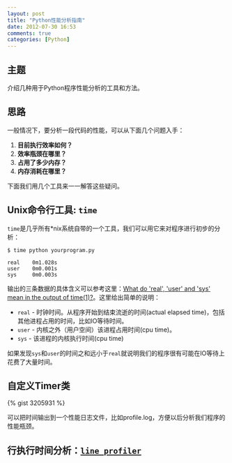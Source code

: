 ```yaml
---
layout: post
title: "Python性能分析指南"
date: 2012-07-30 16:53
comments: true
categories: [Python]
---
```


## 主题

介绍几种用于Python程序性能分析的工具和方法。

## 思路

一般情况下，要分析一段代码的性能，可以从下面几个问题入手：  

1. **目前执行效率如何？**  
2. **效率瓶颈在哪里？**  
3. **占用了多少内存？**  
4. **内存消耗在哪里？**  

下面我们用几个工具来一一解答这些疑问。  

## Unix命令行工具: `time`

`time`是几乎所有\*nix系统自带的一个工具，我们可以用它来对程序进行初步的分析：   

```
$ time python yourprogram.py

real    0m1.028s
user    0m0.001s
sys     0m0.003s
```

输出的三条数据的具体含义可以参考这里：[What do 'real', 'user' and 'sys' mean in the output of time(1)?](http://stackoverflow.com/questions/556405/what-do-real-user-and-sys-mean-in-the-output-of-time1)。这里给出简单的说明：  

* `real` - 时钟时间。从程序开始到结束流逝的时间(actual elapsed time)，包括其他进程占用的时间，比如IO等待时间。
* `user` - 内核之外（用户空间）该进程占用时间(cpu time)。
* `sys` - 该进程的内核执行时间(cpu time)

如果发现`sys`和`user`的时间之和远小于`real`就说明我们的程序很有可能在IO等待上花费了大量时间。

## 自定义Timer类

{% gist 3205931 %}

可以把时间输出到一个性能日志文件，比如profile.log，方便以后分析我们程序的性能瓶颈。

## 行执行时间分析：[`line_profiler`](http://packages.python.org/line_profiler/)
